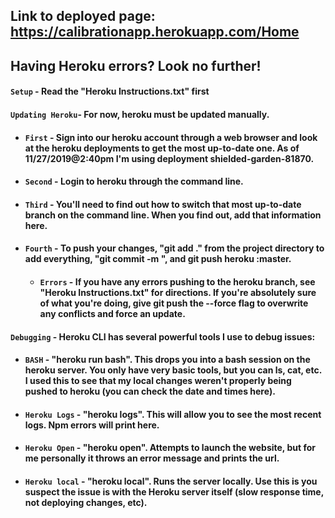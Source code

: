
## Link to deployed page: https://calibrationapp.herokuapp.com/Home



## Having Heroku errors? Look no further!
#### `Setup` - Read the "Heroku Instructions.txt" first
#### `Updating Heroku`- For now, heroku must be updated manually.
  - #### `First` - Sign into our heroku account through a web browser and look at the heroku deployments to get the most up-to-date one. As of 11/27/2019@2:40pm I'm using deployment shielded-garden-81870.
  - #### `Second` - Login to heroku through the command line.
  - #### `Third` - You'll need to find out how to switch that most up-to-date branch on the command line. When you find out, add that information here.
  - #### `Fourth` - To push your changes, "git add ." from the project directory to add everything, "git commit -m <your message here>", and git push heroku <your branch>:master.
    - #### `Errors` - If you have any errors pushing to the heroku branch, see "Heroku Instructions.txt" for directions. If you're absolutely sure of what you're doing, give git push the --force flag to overwrite any conflicts and force an update.
#### `Debugging` - Heroku CLI has several powerful tools I use to debug issues:
  - #### `BASH` - "heroku run bash". This drops you into a bash session on the heroku server. You only have very basic tools, but you can ls, cat, etc. I used this to see that my local changes weren't properly being pushed to heroku (you can check the date and times here).
  - #### `Heroku Logs` - "heroku logs". This will allow you to see the most recent logs. Npm errors will print here.
  - #### `Heroku Open` - "heroku open". Attempts to launch the website, but for me personally it throws an error message and prints the url.
  - #### `Heroku local` - "heroku local". Runs the server locally. Use this is you suspect the issue is with the Heroku server itself (slow response time, not deploying changes, etc).
